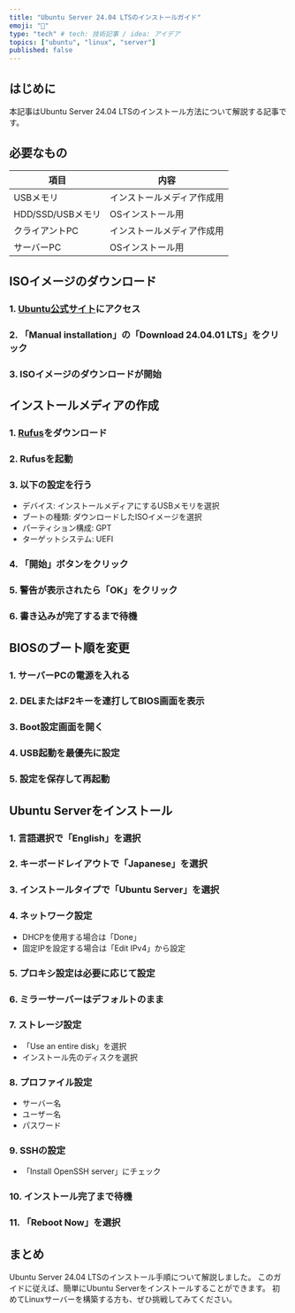 ```yaml
---
title: "Ubuntu Server 24.04 LTSのインストールガイド"
emoji: "🐧"
type: "tech" # tech: 技術記事 / idea: アイデア
topics: ["ubuntu", "linux", "server"]
published: false
---
```


## はじめに

本記事はUbuntu Server 24.04 LTSのインストール方法について解説する記事です。

## 必要なもの

| 項目               | 内容                       |
|-------------------|----------------------------|
| USBメモリ          | インストールメディア作成用   |
| HDD/SSD/USBメモリ  | OSインストール用            |
| クライアントPC      | インストールメディア作成用   |
| サーバーPC         | OSインストール用            |

## ISOイメージのダウンロード

### 1. [Ubuntu公式サイト](https://ubuntu.com/download/server)にアクセス

### 2. 「Manual installation」の「Download 24.04.01 LTS」をクリック

### 3. ISOイメージのダウンロードが開始

## インストールメディアの作成

### 1. [Rufus](https://rufus.ie/ja/)をダウンロード

### 2. Rufusを起動

### 3. 以下の設定を行う

- デバイス: インストールメディアにするUSBメモリを選択
- ブートの種類: ダウンロードしたISOイメージを選択
- パーティション構成: GPT
- ターゲットシステム: UEFI

### 4. 「開始」ボタンをクリック

### 5. 警告が表示されたら「OK」をクリック

### 6. 書き込みが完了するまで待機

## BIOSのブート順を変更

### 1. サーバーPCの電源を入れる

### 2. DELまたはF2キーを連打してBIOS画面を表示

### 3. Boot設定画面を開く

### 4. USB起動を最優先に設定

### 5. 設定を保存して再起動

## Ubuntu Serverをインストール

### 1. 言語選択で「English」を選択

### 2. キーボードレイアウトで「Japanese」を選択

### 3. インストールタイプで「Ubuntu Server」を選択

### 4. ネットワーク設定

- DHCPを使用する場合は「Done」
- 固定IPを設定する場合は「Edit IPv4」から設定

### 5. プロキシ設定は必要に応じて設定

### 6. ミラーサーバーはデフォルトのまま

### 7. ストレージ設定

- 「Use an entire disk」を選択
- インストール先のディスクを選択

### 8. プロファイル設定

- サーバー名
- ユーザー名
- パスワード

### 9. SSHの設定

- 「Install OpenSSH server」にチェック

### 10. インストール完了まで待機

### 11. 「Reboot Now」を選択

## まとめ

Ubuntu Server 24.04 LTSのインストール手順について解説しました。
このガイドに従えば、簡単にUbuntu Serverをインストールすることができます。
初めてLinuxサーバーを構築する方も、ぜひ挑戦してみてください。
